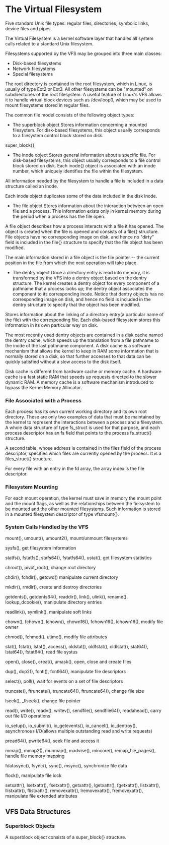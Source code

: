 # The Virtual Filesystem

Five standard Unix file types: regular files, directories, symbolic links, device files and pipes

The Virtual Filesystem is a kernel software layer that handles all system calls related to a standard Unix filesystem. 

Filesystems  supported by the VFS may be grouped into three main classes:
* Disk-based filesystems
* Network filesystems
* Special filesystems

The root directory is contained in the root filesystem, which in Linux, is usually of type Ext2 or Ext3. All other filesystems can be "mounted" on subdirectories of the root filesystem. A useful feature of Linux's VFS allows it to handle virtual block devices such as /dev/loop0, which may be used to mount filesystems stored in regular files. 


The common file model consists of the following object types:

* The superblock object
Stores information concerning a mounted filesystem. For disk-based filesystems, this object usually corresponds to a filesystem control block stored on disk.

super_block{},


* The inode object
Stores general information about a specific file. For disk-based filesystems, this object usually corresponds to a file control block stored on disk. Each inode{} object is associated with an inode number, which uniquely identifies the file within the filesystem.

All information needed by the filesystem to handle a file is included in a data structure called an inode.

Each inode object duplicates some of the data included in the disk inode.


* The file object
Stores information about the interaction between an open file and a process. This information exists only in kernel memory during the period when a process has the file open.

A file object describes how a process interacts with a file it has opened. The object is created when the file is opened and consists of a file{} structure. File objects have no corresponding image on disk, and hence no "dirty" field is included in the file{} structure to specify that the file object has been modified.

The main information stored in a file object is the file pointer -- the current position in the file from which the next operation will take place. 

* The dentry object
Once a directory entry is read into memory, it is transformed by the VFS into a dentry object based on the dentry structure. The kernel creates a dentry object for every component of a pathname that a process looks up; the dentry object associates the component to its corresponding inode. Notice that dentry objects has no corresponding image on disk, and hence no field is included in the dentry structure to specify that the object has been modified.

Stores information about the linking of a directory entry(a particular name of the file) with the corresponding file. Each disk-based filesystem stores this information in its own particular way on disk.

The most recently used dentry objects are contained in a disk cache named the dentry cache, which speeds up the translation from a file pathname to the inode of the last pathname component. A disk cache is a software mechanism that allows the kernel to keep in RAM some information that is normally stored on a disk, so that further accesses to that data can be quickly satisfied without a slow access to the disk itself.

Disk cache is different from hardware cache or memory cache. A hardware cache is a fast static RAM that speeds up requests directed to the slower dynamic RAM. A memory cache is a software mechanism introduced to bypass the Kernel Memory Allocator.


### File Associated with a Process

Each process has its own current working directory and its own root directory. These are only two examples of data that must be maintained by the kernel to represent the interactions between a process and a filesystem. A whole data structure of type fs_struct is used for that purpose, and each process descriptor has an fs field that points to the process fs_struct{} structure.

A second table, whose address is contained in the files field of the process descriptor, specifies which files are currently opened by the process. It is a files_struct{} structure. 

For every file with an entry in the fd array, the array index is the file descriptor. 

### Filesystem Mounting

For each mount operation, the kernel must save in memory the mount point and the mount flags, as well as the relationships between the fielsystem to be mounted and the other mounted filesystems. Such information is stored in a mounted filesystem descriptor of type vfsmount{}. 


### System Calls Handled by the VFS

mount(), umount(), umount2(), mount/unmount filesystems

sysfs(), get filesystem information

statfs(), fstatfs(), stafs64(), fstatfs64(), ustat(), get filesystem statistics

chroot(), pivot_root(), change root directory

chdir(), fchdir(), getcwd() manipulate current directory

mkdir(), rmdir(), create and destroy directories

getdents(), getdents64(), readdir(), link(), ulink(), rename(), lookup_dcookie(), manipulate directory entries

readlink(), symlink(), manipulate soft links

chown(), fchown(), lchown(), chown16(), fchown16(), lchown16(), modify file owner

chmod(), fchmod(), utime(), modify file attributes

stat(), fstat(), lstat(), access(), oldstat(), oldfstat(), oldlstat(), stat64(), lstat64(), fstat64(), read file systus

open(), close(), creat(), umask(), open, close and create files

dup(), dup2(), fcntl(), fcntl64(), manipulate file descriptors

select(), poll(), wait for events on a set of file descriptors

truncate(), ftruncate(), truncate64(), ftruncate64(), change file size

lseek(), _llseek(), change file pointer

read(), write(), readv(), writev(), sendfile(), sendfile64(), readahead(), carry out file I/O operations

io_setup(), io_submit(), io_getevents(), io_cancel(), io_dentroy(), asynchronous I/O(allows multiple outstanding read and write requests)

pread64(), pwrite64(), seek file and  access it

mmap(), mmap2(), munmap(), madvise(), mincore(), remap_file_pages(), handle file memory mapping

fdatasync(), fsync(), sync(), msync(), synchronize file data

flock(), manipulate file lock

setxattr(), lsetxattr(), fsetxattr(), getxattr(), lgetxattr(), fgetxattr(), listxattr(), llistxattr(), flistxattr(), removexattr(), lremovexattr(), fremovexattr(), manipulate file extended attributes


## VFS Data Structures


### Superblock Objects

A superblock object consists of a super_block{} structure.


